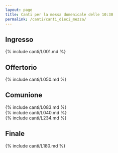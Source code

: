 ```yaml
---
layout: page
title: Canti per la messa domenicale delle 10:30
permalink: /canti/canti_dieci_mezza/
---
```


## Ingresso
{% include canti/L001.md %}     

## Offertorio
{% include canti/L050.md %}   

## Comunione   
{% include canti/L083.md %}   
{% include canti/L040.md %}    
{% include canti/L234.md %}  

## Finale
{% include canti/L180.md %}
